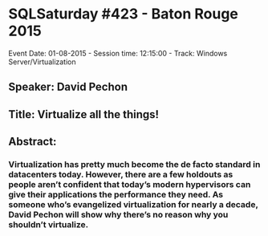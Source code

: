 # SQLSaturday #423 - Baton Rouge 2015
Event Date: 01-08-2015 - Session time: 12:15:00 - Track: Windows Server/Virtualization
## Speaker: David Pechon
## Title: Virtualize all the things!
## Abstract:
### Virtualization has pretty much become the de facto standard in datacenters today.  However, there are a few holdouts as people aren’t confident that today’s modern hypervisors can give their applications the performance they need.  As someone who’s evangelized virtualization for nearly a decade, David Pechon will show why there’s no reason why you shouldn’t virtualize.
